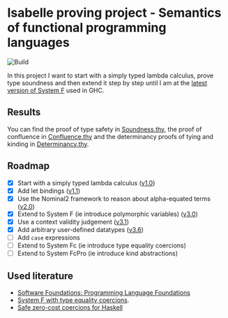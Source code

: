 # Isabelle proving project - Semantics of functional programming languages

![Build](https://github.com/jvanbruegge/isabelle-lambda-calculus/workflows/Build/badge.svg)

In this project I want to start with a simply typed lambda calculus, prove type soundness and then extend it step by step until I am at the [latest version of System F](https://repository.brynmawr.edu/cgi/viewcontent.cgi?article=1014&context=compsci_pubs) used in GHC.

## Results

You can find the proof of type safety in [Soundness.thy](./Soundness.thy), the proof of confluence in [Confluence.thy](./Confluence.thy) and the determinancy proofs of tying and kinding in [Determinancy.thy](./Determinancy.thy).

## Roadmap

-   [x] Start with a simply typed lambda calculus ([v1.0](https://github.com/jvanbruegge/isabelle-lambda-calculus/tree/v1.0))
-   [x] Add let bindings ([v1.1](https://github.com/jvanbruegge/isabelle-lambda-calculus/tree/v1.0))
-   [x] Use the Nominal2 framework to reason about alpha-equated terms ([v2.0](https://github.com/jvanbruegge/isabelle-lambda-calculus/tree/v2.0))
-   [x] Extend to System F (ie introduce polymorphic variables) ([v3.0](https://github.com/jvanbruegge/isabelle-lambda-calculus/tree/v3.0))
-   [x] Use a context validity judgement ([v3.1](https://github.com/jvanbruegge/isabelle-lambda-calculus/tree/v3.1))
-   [x] Add arbitrary user-defined datatypes ([v3.6](https://github.com/jvanbruegge/isabelle-lambda-calculus/tree/v3.6))
-   [ ] Add `case` expressions
-   [ ] Extend to System Fc (ie introduce type equality coercions)
-   [ ] Extend to System FcPro (ie introduce kind abstractions)

## Used literature

-   [Software Foundations: Programming Language Foundations](https://softwarefoundations.cis.upenn.edu/current/plf-current/toc.html)
-   [System F with type equality coercions](https://www.microsoft.com/en-us/research/wp-content/uploads/2007/01/tldi22-sulzmann-with-appendix.pdf?from=https%3A%2F%2Fresearch.microsoft.com%2Fen-us%2Fum%2Fpeople%2Fsimonpj%2Fpapers%2Fext-f%2Ftldi22-sulzmann-with-appendix.pdf).
-   [Safe zero-cost coercions for Haskell](https://richarde.dev/papers/2016/coercible-jfp/coercible-jfp.pdf)
